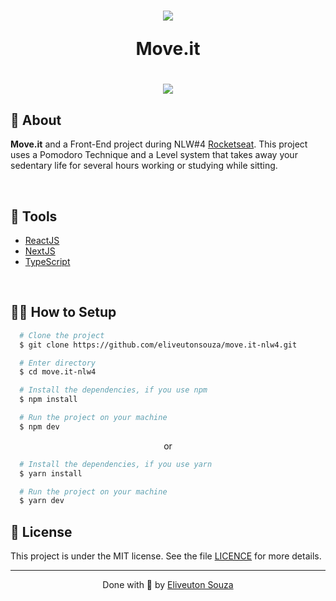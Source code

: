<h1 align="center">
  <img src="https://ik.imagekit.io/eliveutonsm/Moveit_-_GitHub/favicon_LSXo_zqq-.png"/>
  <p>Move.it</p>
</h1>

<h1 align="center">
<img src="https://ik.imagekit.io/eliveutonsm/Moveit_-_GitHub/screenshot-moveit_h89ZuTMmB.png">
</h1>


## 🧾 About

**Move.it** and a Front-End project during NLW#4 [Rocketseat](https://github.com/Rocketseat). This project uses a Pomodoro Technique and a Level system that takes away your sedentary life for several hours working or studying while sitting.

<br/>

## 🔧 Tools

- [ReactJS](https://pt-br.reactjs.org/)
- [NextJS](https://nextjs.org/)
- [TypeScript](https://www.typescriptlang.org/)

<br/>

## 👨‍💻 How to Setup

```bash
  # Clone the project
  $ git clone https://github.com/eliveutonsouza/move.it-nlw4.git
```
```bash
  # Enter directory
  $ cd move.it-nlw4
```

```bash
  # Install the dependencies, if you use npm
  $ npm install
```

```bash
  # Run the project on your machine
  $ npm dev
```
<p align="center">or</p>

```bash
  # Install the dependencies, if you use yarn
  $ yarn install
```
```bash
  # Run the project on your machine
  $ yarn dev
```

## 📝 License

This project is under the MIT license. See the file <a href="">LICENCE</a> for more details.

---

<p align="center">Done with 💙 by <a href="https://www.linkedin.com/in/eliveuton-souza/">Eliveuton Souza</a></p>